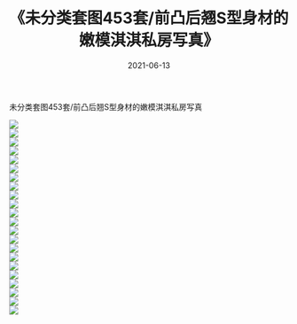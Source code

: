 ﻿---
layout: post
title:  《未分类套图453套/前凸后翘S型身材的嫩模淇淇私房写真》
date:   2021-06-13
img: http://pic.660000.xyz/1:/网络美图/2021/未分类套图453套/前凸后翘S型身材的嫩模淇淇私房写真/000.jpg
categories: [美女, 清纯, 唯美]
---

未分类套图453套/前凸后翘S型身材的嫩模淇淇私房写真

 ![](http://pic.660000.xyz/1:/网络美图/2021/未分类套图453套/前凸后翘S型身材的嫩模淇淇私房写真/001.jpg) <br>![](http://pic.660000.xyz/1:/网络美图/2021/未分类套图453套/前凸后翘S型身材的嫩模淇淇私房写真/002.jpg) <br>![](http://pic.660000.xyz/1:/网络美图/2021/未分类套图453套/前凸后翘S型身材的嫩模淇淇私房写真/003.jpg) <br>![](http://pic.660000.xyz/1:/网络美图/2021/未分类套图453套/前凸后翘S型身材的嫩模淇淇私房写真/004.jpg) <br>![](http://pic.660000.xyz/1:/网络美图/2021/未分类套图453套/前凸后翘S型身材的嫩模淇淇私房写真/005.jpg) <br>![](http://pic.660000.xyz/1:/网络美图/2021/未分类套图453套/前凸后翘S型身材的嫩模淇淇私房写真/006.jpg) <br>![](http://pic.660000.xyz/1:/网络美图/2021/未分类套图453套/前凸后翘S型身材的嫩模淇淇私房写真/007.jpg) <br>![](http://pic.660000.xyz/1:/网络美图/2021/未分类套图453套/前凸后翘S型身材的嫩模淇淇私房写真/008.jpg) <br>![](http://pic.660000.xyz/1:/网络美图/2021/未分类套图453套/前凸后翘S型身材的嫩模淇淇私房写真/009.jpg) <br>![](http://pic.660000.xyz/1:/网络美图/2021/未分类套图453套/前凸后翘S型身材的嫩模淇淇私房写真/010.jpg) <br>![](http://pic.660000.xyz/1:/网络美图/2021/未分类套图453套/前凸后翘S型身材的嫩模淇淇私房写真/011.jpg) <br>![](http://pic.660000.xyz/1:/网络美图/2021/未分类套图453套/前凸后翘S型身材的嫩模淇淇私房写真/012.jpg) <br>![](http://pic.660000.xyz/1:/网络美图/2021/未分类套图453套/前凸后翘S型身材的嫩模淇淇私房写真/013.jpg) <br>![](http://pic.660000.xyz/1:/网络美图/2021/未分类套图453套/前凸后翘S型身材的嫩模淇淇私房写真/014.jpg) <br>![](http://pic.660000.xyz/1:/网络美图/2021/未分类套图453套/前凸后翘S型身材的嫩模淇淇私房写真/015.jpg) <br>![](http://pic.660000.xyz/1:/网络美图/2021/未分类套图453套/前凸后翘S型身材的嫩模淇淇私房写真/016.jpg) <br>![](http://pic.660000.xyz/1:/网络美图/2021/未分类套图453套/前凸后翘S型身材的嫩模淇淇私房写真/017.jpg) <br>![](http://pic.660000.xyz/1:/网络美图/2021/未分类套图453套/前凸后翘S型身材的嫩模淇淇私房写真/018.jpg) <br>![](http://pic.660000.xyz/1:/网络美图/2021/未分类套图453套/前凸后翘S型身材的嫩模淇淇私房写真/019.jpg) <br>![](http://pic.660000.xyz/1:/网络美图/2021/未分类套图453套/前凸后翘S型身材的嫩模淇淇私房写真/020.jpg) <br>![](http://pic.660000.xyz/1:/网络美图/2021/未分类套图453套/前凸后翘S型身材的嫩模淇淇私房写真/021.jpg) <br>![](http://pic.660000.xyz/1:/网络美图/2021/未分类套图453套/前凸后翘S型身材的嫩模淇淇私房写真/022.jpg) <br>